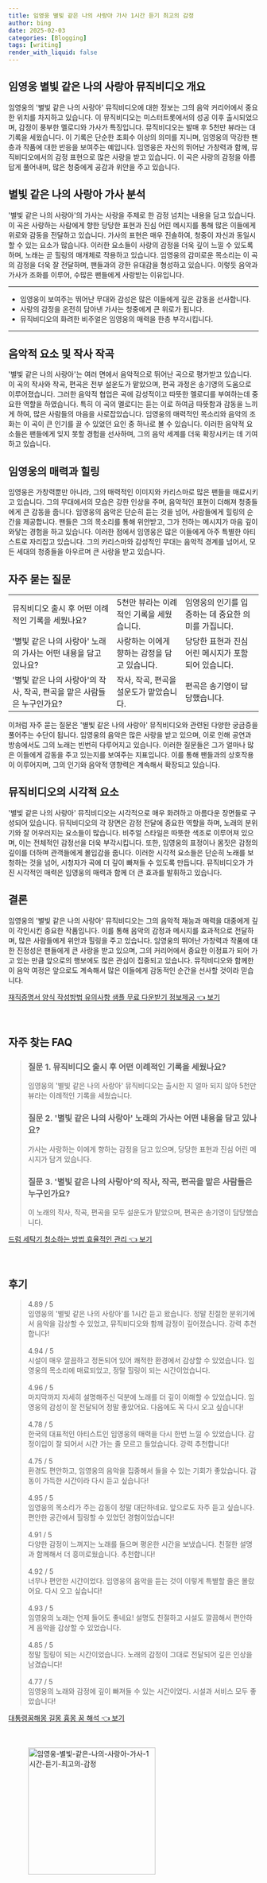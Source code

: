 ```yaml
---
title: 임영웅 별빛 같은 나의 사랑아 가사 1시간 듣기 최고의 감정
author: bing
date: 2025-02-03
categories: [Blogging]
tags: [writing]
render_with_liquid: false
---
```



<h2 id='임영웅 별빛 같은 나의 사랑아 뮤직비디오 개요'>임영웅 별빛 같은 나의 사랑아 뮤직비디오 개요</h2>

<p>임영웅의 '별빛 같은 나의 사랑아' 뮤직비디오에 대한 정보는 그의 음악 커리어에서 중요한 위치를 차지하고 있습니다. 이 뮤직비디오는 미스터트롯에서의 성공 이후 출시되었으며, 감정이 풍부한 멜로디와 가사가 특징입니다. 뮤직비디오는 발매 후 5천만 뷰라는 대기록을 세웠습니다. 이 기록은 단순한 조회수 이상의 의미를 지니며, 임영웅의 막강한 팬층과 작품에 대한 반응을 보여주는 예입니다. 임영웅은 자신의 뛰어난 가창력과 함께, 뮤직비디오에서의 감정 표현으로 많은 사랑을 받고 있습니다. 이 곡은 사랑의 감정을 아름답게 풀어내며, 많은 청중에게 공감과 위안을 주고 있습니다.</p>

<h2 id='별빛 같은 나의 사랑아 가사 분석'>별빛 같은 나의 사랑아 가사 분석</h2>

<p>'별빛 같은 나의 사랑아'의 가사는 사랑을 주제로 한 감정 넘치는 내용을 담고 있습니다. 이 곡은 사랑하는 사람에게 향한 당당한 표현과 진심 어린 메시지를 통해 많은 이들에게 위로와 감동을 전달하고 있습니다. 가사의 표현은 매우 진솔하여, 청중이 자신과 동일시할 수 있는 요소가 많습니다. 이러한 요소들이 사랑의 감정을 더욱 깊이 느낄 수 있도록 하며, 노래는 곧 힐링의 매개체로 작용하고 있습니다. 임영웅의 감미로운 목소리는 이 곡의 감정을 더욱 잘 전달하며, 팬들과의 강한 유대감을 형성하고 있습니다. 이렇듯 음악과 가사가 조화를 이루어, 수많은 팬들에게 사랑받는 이유입니다.</p>

<hr />

<ul>
    <li>임영웅이 보여주는 뛰어난 무대와 감성은 많은 이들에게 깊은 감동을 선사합니다.</li>
    <li>사랑의 감정을 온전히 담아낸 가사는 청중에게 큰 위로가 됩니다.</li>
    <li>뮤직비디오의 화려한 비주얼은 임영웅의 매력을 한층 부각시킵니다.</li>
</ul>

<hr />

<h2 id='음악적 요소 및 작사 작곡'>음악적 요소 및 작사 작곡</h2>

<p>'별빛 같은 나의 사랑아'는 여러 면에서 음악적으로 뛰어난 곡으로 평가받고 있습니다. 이 곡의 작사와 작곡, 편곡은 전부                설운도가 맡았으며, 편곡 과정은 송기영의 도움으로 이루어졌습니다. 그러한 음악적 협업은 곡에 감성적이고 따뜻한 멜로디를 부여하는데 중요한 역할을 하였습니다. 특히 이 곡의 멜로디는 듣는 이로 하여금 따뜻함과 감동을 느끼게 하여, 많은 사람들의 마음을 사로잡았습니다. 임영웅의 매력적인 목소리와 음악의 조화는 이 곡이 큰 인기를 끌 수 있었던 요인 중 하나로 볼 수 있습니다. 이러한 음악적 요소들은 팬들에게 잊지 못할 경험을 선사하며, 그의 음악 세계를 더욱 확장시키는 데 기여하고 있습니다.</p>

<h2 id='임영웅의 매력과 힐링'>임영웅의 매력과 힐링</h2>

<p>임영웅은 가창력뿐만 아니라, 그의 매력적인 이미지와 카리스마로 많은 팬들을 매료시키고 있습니다. 그의 무대에서의 모습은 강한 인상을 주며, 음악적인 표현이 더해져 청중들에게 큰 감동을 줍니다. 임영웅의 음악은 단순히 듣는 것을 넘어, 사람들에게 힐링의 순간을 제공합니다. 팬들은 그의 목소리를 통해 위안받고, 그가 전하는 메시지가 마음 깊이 와닿는 경험을 하고 있습니다. 이러한 점에서 임영웅은 많은 이들에게 아주 특별한 아티스트로 자리잡고 있습니다. 그의 카리스마와 감성적인 무대는 음악적 경계를 넘어서, 모든 세대의 청중들을 아우르며 큰 사랑을 받고 있습니다.</p>

<h2 id='자주 묻는 질문'>자주 묻는 질문</h2>

<table>
    <tr>
        <td>뮤직비디오 출시 후 어떤 이례적인 기록을 세웠나요?</td>
        <td>5천만 뷰라는 이례적인 기록을 세웠습니다.</td>
        <td>임영웅의 인기를 입증하는 데 중요한 의미를 가집니다.</td>
    </tr>
    <tr>
        <td>'별빛 같은 나의 사랑아' 노래의 가사는 어떤 내용을 담고 있나요?</td>
        <td>사랑하는 이에게 향하는 감정을 담고 있습니다.</td>
        <td>당당한 표현과 진심 어린 메시지가 포함되어 있습니다.</td>
    </tr>
    <tr>
        <td>'별빛 같은 나의 사랑아'의 작사, 작곡, 편곡을 맡은 사람들은 누구인가요?</td>
        <td>작사, 작곡, 편곡을 설운도가 맡았습니다.</td>
        <td>편곡은 송기영이 담당했습니다.</td>
    </tr>
</table>

<p>이처럼 자주 묻는 질문은 '별빛 같은 나의 사랑아' 뮤직비디오와 관련된 다양한 궁금증을 풀어주는 수단이 됩니다. 임영웅의 음악은 많은 사랑을 받고 있으며, 이로 인해 공연과 방송에서도 그의 노래는 빈번히 다루어지고 있습니다. 이러한 질문들은 그가 얼마나 많은 이들에게 감동을 주고 있는지를 보여주는 지표입니다. 이를 통해 팬들과의 상호작용이 이루어지며, 그의 인기와 음악적 영향력은 계속해서 확장되고 있습니다.</p>

<h2 id='뮤직비디오의 시각적 요소'>뮤직비디오의 시각적 요소</h2>

<p>'별빛 같은 나의 사랑아' 뮤직비디오는 시각적으로 매우 화려하고 아름다운 장면들로 구성되어 있습니다. 뮤직비디오의 각 장면은 감정 전달에 중요한 역할을 하며, 노래의 분위기와 잘 어우러지는 요소들이 많습니다. 비주얼 스타일은 따뜻한 색조로 이루어져 있으며, 이는 전체적인 감정선을 더욱 부각시킵니다. 또한, 임영웅의 표정이나 몸짓은 감정의 깊이를 더하며 관객들에게 몰입감을 줍니다. 이러한 시각적 요소들은 단순히 노래를 보청하는 것을 넘어, 시청자가 곡에 더 깊이 빠져들 수 있도록 만듭니다. 뮤직비디오가 가진 시각적인 매력은 임영웅의 매력과 함께 더 큰 효과를 발휘하고 있습니다.</p>

<h2 id='결론'>결론</h2>

<p>임영웅의 '별빛 같은 나의 사랑아' 뮤직비디오는 그의 음악적 재능과 매력을 대중에게 깊이 각인시킨 중요한 작품입니다. 이를 통해 음악의 감정과 메시지를 효과적으로 전달하며, 많은 사람들에게 위안과 힐링을 주고 있습니다. 임영웅의 뛰어난 가창력과 작품에 대한 진정성은 팬들에게 큰 사랑을 받고 있으며, 그의 커리어에서 중요한 이정표가 되어 가고 있는 만큼 앞으로의 행보에도 많은 관심이 집중되고 있습니다. 뮤직비디오와 함께한 이 음악 여정은 앞으로도 계속해서 많은 이들에게 감동적인 순간을 선사할 것이라 믿습니다.</p>


<p><a class="click-button" title="재직증명서 양식 작성방법 유의사항 샘플 무료 다운받기 정보제공" href="https://afficreate.github.io/posts/%EC%9E%AC%EC%A7%81%EC%A6%9D%EB%AA%85%EC%84%9C-%EC%96%91%EC%8B%9D-%EC%9E%91%EC%84%B1%EB%B0%A9%EB%B2%95-%EC%9C%A0%EC%9D%98%EC%82%AC%ED%95%AD-%EC%83%98%ED%94%8C-%EB%AC%B4%EB%A3%8C-%EB%8B%A4%EC%9A%B4%EB%B0%9B%EA%B8%B0-%EC%A0%95%EB%B3%B4%EC%A0%9C%EA%B3%B5/" rel="dofollow">재직증명서 양식 작성방법 유의사항 샘플 무료 다운받기 정보제공 👈 보기</a></p><br>
<h2 id='자주_찾는_FAQ'>자주 찾는 FAQ</h2>
<div itemscope="" itemtype="https://schema.org/FAQPage"> 
<blockquote> 
<div itemscope="" itemprop="mainEntity" itemtype="https://schema.org/Question"> 
<h3 itemprop="name">질문 1. 뮤직비디오 출시 후 어떤 이례적인 기록을 세웠나요?</h3> 
<div itemscope="" itemprop="acceptedAnswer" itemtype="https://schema.org/Answer"> 
<span itemprop="text"> 
<p>임영웅의 '별빛 같은 나의 사랑아' 뮤직비디오는 출시한 지 얼마 되지 않아 5천만 뷰라는 이례적인 기록을 세웠습니다.</p> 
</span> 
</div> 
</div> 
<div itemscope="" itemprop="mainEntity" itemtype="https://schema.org/Question"> 
<h3 itemprop="name">질문 2. '별빛 같은 나의 사랑아' 노래의 가사는 어떤 내용을 담고 있나요?</h3> 
<div itemscope="" itemprop="acceptedAnswer" itemtype="https://schema.org/Answer"> 
<span itemprop="text"> 
<p>가사는 사랑하는 이에게 향하는 감정을 담고 있으며, 당당한 표현과 진심 어린 메시지가 담겨 있습니다.</p> 
</span> 
</div> 
</div> 
<div itemscope="" itemprop="mainEntity" itemtype="https://schema.org/Question"> 
<h3 itemprop="name">질문 3. '별빛 같은 나의 사랑아'의 작사, 작곡, 편곡을 맡은 사람들은 누구인가요?</h3> 
<div itemscope="" itemprop="acceptedAnswer" itemtype="https://schema.org/Answer"> 
<span itemprop="text"> 
<p>이 노래의 작사, 작곡, 편곡을 모두 설운도가 맡았으며, 편곡은 송기영이 담당했습니다.</p> 
</span> 
</div> 
</div> 
</blockquote> 
</div>
<p><a class="click-button" title="드럼 세탁기 청소하는 방법 효율적인 관리" href="https://afficreate.github.io/posts/%EB%93%9C%EB%9F%BC-%EC%84%B8%ED%83%81%EA%B8%B0-%EC%B2%AD%EC%86%8C%ED%95%98%EB%8A%94-%EB%B0%A9%EB%B2%95-%ED%9A%A8%EC%9C%A8%EC%A0%81%EC%9D%B8-%EA%B4%80%EB%A6%AC/" rel="dofollow">드럼 세탁기 청소하는 방법 효율적인 관리 👈 보기</a></p><br>
<h2 id='후기'>후기</h2>
<div itemscope itemtype="https://schema.org/Product">
  <blockquote>
  <div itemprop="review" itemscope itemtype="https://schema.org/Review">
      <div itemprop="reviewRating" itemscope itemtype="https://schema.org/Rating"> <span itemprop="ratingValue">4.89</span> / <span itemprop="bestRating">5</span> </div>
      <span itemprop="reviewBody">임영웅의 '별빛 같은 나의 사랑아'를 1시간 듣고 왔습니다. 정말 친절한 분위기에서 음악을 감상할 수 있었고, 뮤직비디오와 함께 감정이 깊어졌습니다. 강력 추천합니다!</span>
  </div>
  <br>
  <div itemprop="review" itemscope itemtype="https://schema.org/Review">
      <div itemprop="reviewRating" itemscope itemtype="https://schema.org/Rating"> <span itemprop="ratingValue">4.94</span> / <span itemprop="bestRating">5</span> </div>
      <span itemprop="reviewBody">시설이 매우 깔끔하고 정돈되어 있어 쾌적한 환경에서 감상할 수 있었습니다. 임영웅의 목소리에 매료되었고, 정말 힐링이 되는 시간이었습니다.</span>
  </div>
  <br>
  <div itemprop="review" itemscope itemtype="https://schema.org/Review">
      <div itemprop="reviewRating" itemscope itemtype="https://schema.org/Rating"> <span itemprop="ratingValue">4.96</span> / <span itemprop="bestRating">5</span> </div>
      <span itemprop="reviewBody">마지막까지 자세히 설명해주신 덕분에 노래를 더 깊이 이해할 수 있었습니다. 임영웅의 감성이 잘 전달되어 정말 좋았어요. 다음에도 꼭 다시 오고 싶습니다!</span>
  </div>
  <br>
  <div itemprop="review" itemscope itemtype="https://schema.org/Review">
      <div itemprop="reviewRating" itemscope itemtype="https://schema.org/Rating"> <span itemprop="ratingValue">4.78</span> / <span itemprop="bestRating">5</span> </div>
      <span itemprop="reviewBody">한국의 대표적인 아티스트인 임영웅의 매력을 다시 한번 느낄 수 있었습니다. 감정이입이 잘 되어서 시간 가는 줄 모르고 들었습니다. 강력 추천합니다!</span>
  </div>
  <br>
  <div itemprop="review" itemscope itemtype="https://schema.org/Review">
      <div itemprop="reviewRating" itemscope itemtype="https://schema.org/Rating"> <span itemprop="ratingValue">4.75</span> / <span itemprop="bestRating">5</span> </div>
      <span itemprop="reviewBody">환경도 편안하고, 임영웅의 음악을 집중해서 들을 수 있는 기회가 좋았습니다. 감동이 가득한 시간이라 다시 듣고 싶습니다!</span>
  </div>
  <br>
  <div itemprop="review" itemscope itemtype="https://schema.org/Review">
      <div itemprop="reviewRating" itemscope itemtype="https://schema.org/Rating"> <span itemprop="ratingValue">4.95</span> / <span itemprop="bestRating">5</span> </div>
      <span itemprop="reviewBody">임영웅의 목소리가 주는 감동이 정말 대단하네요. 앞으로도 자주 듣고 싶습니다. 편안한 공간에서 힐링할 수 있었던 경험이었습니다!</span>
  </div>
  <br>
  <div itemprop="review" itemscope itemtype="https://schema.org/Review">
      <div itemprop="reviewRating" itemscope itemtype="https://schema.org/Rating"> <span itemprop="ratingValue">4.91</span> / <span itemprop="bestRating">5</span> </div>
      <span itemprop="reviewBody">다양한 감정이 느껴지는 노래를 들으며 평온한 시간을 보냈습니다. 친절한 설명과 함께해서 더 흥미로웠습니다. 추천합니다!</span>
  </div>
  <br>
  <div itemprop="review" itemscope itemtype="https://schema.org/Review">
      <div itemprop="reviewRating" itemscope itemtype="https://schema.org/Rating"> <span itemprop="ratingValue">4.92</span> / <span itemprop="bestRating">5</span> </div>
      <span itemprop="reviewBody">너무나 편안한 시간이었다. 임영웅의 음악을 듣는 것이 이렇게 특별할 줄은 몰랐어요. 다시 오고 싶습니다!</span>
  </div>
  <br>
  <div itemprop="review" itemscope itemtype="https://schema.org/Review">
      <div itemprop="reviewRating" itemscope itemtype="https://schema.org/Rating"> <span itemprop="ratingValue">4.93</span> / <span itemprop="bestRating">5</span> </div>
      <span itemprop="reviewBody">임영웅의 노래는 언제 들어도 좋네요! 설명도 친절하고 시설도 깔끔해서 편안하게 음악을 감상할 수 있었습니다.</span>
  </div>
  <br>
  <div itemprop="review" itemscope itemtype="https://schema.org/Review">
      <div itemprop="reviewRating" itemscope itemtype="https://schema.org/Rating"> <span itemprop="ratingValue">4.85</span> / <span itemprop="bestRating">5</span> </div>
      <span itemprop="reviewBody">정말 힐링이 되는 시간이었습니다. 노래의 감정이 그대로 전달되어 깊은 인상을 남겼습니다!</span>
  </div>
  <br>
  <div itemprop="review" itemscope itemtype="https://schema.org/Review">
      <div itemprop="reviewRating" itemscope itemtype="https://schema.org/Rating"> <span itemprop="ratingValue">4.77</span> / <span itemprop="bestRating">5</span> </div>
      <span itemprop="reviewBody">임영웅의 노래와 감정에 깊이 빠져들 수 있는 시간이었다. 시설과 서비스 모두 좋았습니다!</span>
  </div>
  </blockquote>
</div>
<p><a class="click-button" title="대통령꿈해몽 길몽 흉몽 꿈 해석" href="https://afficreate.github.io/posts/%EB%8C%80%ED%86%B5%EB%A0%B9%EA%BF%88%ED%95%B4%EB%AA%BD-%EA%B8%B8%EB%AA%BD-%ED%9D%89%EB%AA%BD-%EA%BF%88-%ED%95%B4%EC%84%9D/" rel="dofollow">대통령꿈해몽 길몽 흉몽 꿈 해석 👈 보기</a></p><br>
<figure class="image"><img src="https://afficreate.github.io/assets/img/thumbnail/임영웅-별빛-같은-나의-사랑아-가사-1시간-듣기-최고의-감정.webp" alt="임영웅-별빛-같은-나의-사랑아-가사-1시간-듣기-최고의-감정" width="256" height="256"></figure>
